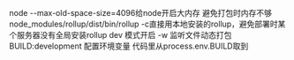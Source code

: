 node --max-old-space-size=4096给node开启大内存 避免打包时内存不够
node_modules/rollup/dist/bin/rollup -c直接用本地安装的rollup，避免部署时某个服务器没有全局安装rollup
dev 模式开启 -w 监听文件动态打包
BUILD:development 配置环境变量 代码里从process.env.BUILD取到

